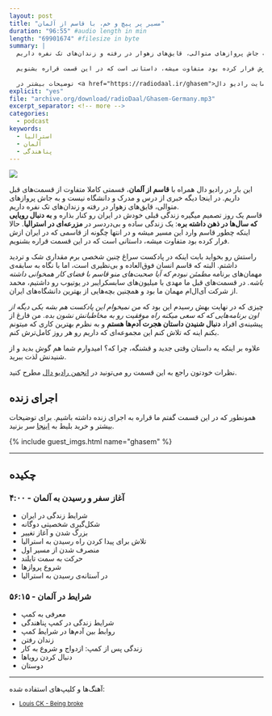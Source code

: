 ```yaml
---
layout: post
title: "مسیر پر پیچ و خم، با قاسم از آلمان"
duration: "96:55" #audio length in min
length: "69901674" #filesize in byte
summary: |
  این بار در رادیو دال همراه با قاسم از آلمان، قسمتی کاملا متفاوت از قسمت‌های قبل داریم. در اینجا دیگه خبری از درس و مدرک و دانشگاه نیست و به جاش پرواز‌های متوالی، قایق‌های زهوار در رفته و زندان‌های تک نفره داریم.
  
  قاسم یک روز تصمیم میگیره زندگی قبلی خودش در ایران رو کنار بذاره و به دنبال رویایی که سال‌ها در ذهن داشته بره؛ یک زندگی ساده و بی‌دردسر در مزرعه‌ای در استرالیا. حالا اینکه چطور قاسم وارد این مسیر میشه و در انتها چگونه از قاسمی که در ایران ازش فرار کرده بود متفاوت میشه، داستانی است که در این قسمت قراره بشنویم.
  
  توضیحات بیشتر در <a href="https://radiodaal.ir/ghasem">سایت رادیو دال</a>.
explicit: "yes"
file: "archive.org/download/radioDaal/Ghasem-Germany.mp3"
excerpt_separator: <!-- more -->
categories:
  - podcast
keywords:
  - استرالیا
  - آلمان
  - پناهندگی
---
```


<img src="{{site.baseurl}}/public/img/ghasem/cover.jpg" class="cover-img"/>

این بار در رادیو دال همراه با **قاسم از آلمان**، قسمتی کاملا متفاوت از قسمت‌های قبل داریم. در اینجا دیگه خبری از درس و مدرک و دانشگاه نیست و به جاش پرواز‌های متوالی، قایق‌های زهوار در رفته و زندان‌های تک نفره داریم.  
قاسم یک روز تصمیم میگیره زندگی قبلی خودش در ایران رو کنار بذاره و **به دنبال رویایی که سال‌ها در ذهن داشته بره**: یک زندگی ساده و بی‌دردسر در **مزرعه‌ای در استرالیا**. حالا اینکه چطور قاسم وارد این مسیر میشه و در انتها چگونه از قاسمی که در ایران ازش فرار کرده بود متفاوت میشه، داستانی است که در این قسمت قراره بشنویم.
<!-- more -->

راستش رو بخواید بابت اینکه در پادکست سراغ چنین شخصی برم مقداری شک و تردید داشتم. البته که قاسم انسان فوق‌العاده و بی‌نظیری است، اما با نگاه به سابقه‌ی مهمان‌های برنامه *مطمئن نبودم که آیا صحبت‌های منو قاسم با فضای کار همخوانی داشته باشه*. در قسمت‌های قبل ما مهدی با میلیون‌های سابسکرایبر در یوتیوب رو داشتیم، محمد از شرکت آی‌ال‌ام مهمان ما بود و همچنین بچه‌هایی از بهترین دانشگاه‌های ایران.

چیزی که در نهایت بهش رسیدم این بود که *من نمیخوام این پادکست هم بشه یکی دیگه از اون برنامه‌هایی که که سعی میکنه راه موفقیت رو به مخاطبانش نشون بده*. من فارغ از پیشینه‌ی افراد **دنبال شنیدن داستان هجرت آدم‌ها هستم** و به نظرم بهترین کاری که میتونم بکنم اینه که تلاش کنم این مجموعه‌ای که داریم رو هر روز کامل‌ترش کنم.

علاوه بر اینکه یه داستان وقتی جدید و قشنگه، چرا که؟ امیدوارم شما هم گوش بدید و از شنیدنش لذت ببرید.

نظرات خودتون راجع به این قسمت رو می‌تونید در [انجمن رادیو دال](https://forum.radiodaal.ir/topic/16) مطرح کنید.

## اجرای زنده
همونطور که در این قسمت گفتم ما قراره به اجرای زنده داشته باشیم. برای توضیحات بیشتر و خرید بلیط به [اینجا](https://lyft.ir/experience/ax5ogi) سر بزنید.

<!-- ### در این قسمت معرفی شد: -->
{% include guest_imgs.html name="ghasem" %}

<hr>

## چکیده

### آغاز سفر و رسیدن به آلمان - ۴:۰۰
- شرایط زندگی در ایران
- شکل‌گیری شخصیتی دوگانه
- بزرگ شدن و آغاز تغییر
- تلاش برای پیدا کردن راه رسیدن به استرالیا
- منصرف شدن از مسیر اول
- حرکت به سمت تایلند
- شروع پروازها
- در آستانه‌ی رسیدن به استرالیا

### شرایط در آلمان - ۵۶:۱۵
- معرفی به کمپ
- شرایط زندگی در کمپ پناهندگی
- روابط بین آدم‌ها در شرایط کمپ
- زندان رفتن
- زندگی پس از کمپ: ازدواج و شروع به کار
- دنبال کردن رویاها
- دوستان

<hr>

<!-- {% include player.html id="207253110" %} -->

آهنگ‌ها و کلیپ‌های استفاده شده:

<div dir="ltr" style="font-size: smaller;">
<ul>
<li><a href="https://www.youtube.com/watch?v=Y_-1l_SlA7c">Louis CK - Being broke</a></li>
</ul>
</div>
